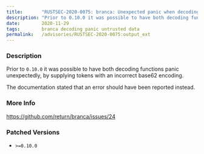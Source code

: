 ```yaml
---
title:       "RUSTSEC-2020-0075: branca: Unexpected panic when decoding tokens"
description: "Prior to 0.10.0 it was possible to have both decoding functions panic unexpectedly, by supplying tokens with an incorrect base62 encoding. The documentation stated that an error should have been reported instead."
date:        2020-11-29
tags:        branca decoding panic untrusted data
permalink:   /advisories/RUSTSEC-2020-0075:output_ext
---
```


### Description

Prior to `0.10.0` it was possible to have both decoding functions panic unexpectedly,
by supplying tokens with an incorrect base62 encoding.

The documentation stated that an error should have been reported instead.

### More Info

<https://github.com/return/branca/issues/24>

### Patched Versions

- `>=0.10.0`


